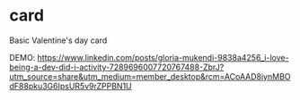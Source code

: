 # card

Basic Valentine's day card

DEMO: https://www.linkedin.com/posts/gloria-mukendi-9838a4256_i-love-being-a-dev-did-i-activity-7289696007720767488-ZbrJ?utm_source=share&utm_medium=member_desktop&rcm=ACoAAD8iynMBOdF88pku3G6IpsUR5v9rZPPBN1U
